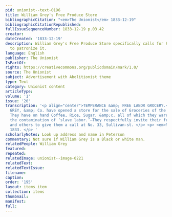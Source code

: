 ```yaml
---
pid: unionist--text-0196
title: William Grey's Free Produce Store
bibliographicCitation: "<em>The Unionist</em> 1833-12-19"
bibliographicCitationRepublished: 
fullIssueSequenceNumber: 1833-12-19 p.03.42
creator: 
dateCreated: '1833-12-19'
description: William Grey's Free Produce Store specifically calls for People of Color
  to patronize it.
language: English
publisher: The Unionist
IsPartOf: 
rights: https://creativecommons.org/publicdomain/mark/1.0/
source: The Unionist
subject: Advertisement with Abolitionist theme
type: Text
category: Unionist content
articleType: 
volume: '1'
issue: '20'
transcription: '<p align="center">TEMPERANCE &amp; FREE LABOR GROCERY.</p> <p> WILLIAM
  GREY, &amp; Co. have opened a store for the sale of Groceries of the above description.
  They have on hand Coffee, Rice, Sugar, &amp;c. all of which they warrant free from
  the contamination of ‘slave labor.’—They respectfully invite their friends of color
  and others to give them a call at No. 33, Sullivan-st. </p> <p> <em>New York, August,</em>
  1833. </p> '
scholarlyNotes: Look up address and name in Peterson
commentary: Not sure if William Grey is a Black or white man.
relatedPeople: William Grey
featured: 
repeated: 
relatedImage: unionist--image-0221
relatedText: 
relatedTextIssue: 
filename: 
caption: 
order: '195'
layout: items_item
collection: items
thumbnail: 
manifest: 
full: 
---
```

